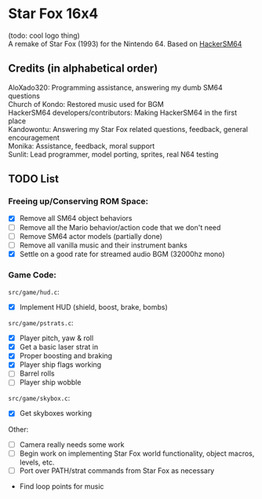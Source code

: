 # Star Fox 16x4
(todo: cool logo thing)  
A remake of Star Fox (1993) for the Nintendo 64.
Based on [HackerSM64](https://github.com/HackerN64/HackerSM64)

## Credits (in alphabetical order)
AloXado320: Programming assistance, answering my dumb SM64 questions  
Church of Kondo: Restored music used for BGM  
HackerSM64 developers/contributors: Making HackerSM64 in the first place  
Kandowontu: Answering my Star Fox related questions, feedback, general encouragement  
Monika: Assistance, feedback, moral support  
Sunlit: Lead programmer, model porting, sprites, real N64 testing  

## TODO List

### Freeing up/Conserving ROM Space:
- [X] Remove all SM64 object behaviors  
- [ ] Remove all the Mario behavior/action code that we don't need 
- [ ] Remove SM64 actor models (partially done)  
- [ ] Remove all vanilla music and their instrument banks
- [x] Settle on a good rate for streamed audio BGM (32000hz mono)  

### Game Code:
``src/game/hud.c``:  

- [X] Implement HUD (shield, boost, brake, bombs)  

``src/game/pstrats.c``:  

- [x] Player pitch, yaw & roll  
- [X] Get a basic laser strat in  
- [x] Proper boosting and braking  
- [x] Player ship flags working  
- [ ] Barrel rolls
- [ ] Player ship wobble

``src/game/skybox.c``:  
- [x] Get skyboxes working  

Other:  
- [ ] Camera really needs some work  
- [ ] Begin work on implementing Star Fox world functionality, object macros, levels, etc.  
- [ ] Port over PATH/strat commands from Star Fox as necessary  
- Find loop points for music  
